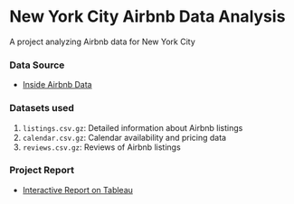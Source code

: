 # New York City Airbnb Data Analysis  
A project analyzing Airbnb data for New York City

### Data Source  
- [Inside Airbnb Data](https://insideairbnb.com/get-the-data/)

### Datasets used  
1. `listings.csv.gz`: Detailed information about Airbnb listings
2. `calendar.csv.gz`: Calendar availability and pricing data
3. `reviews.csv.gz`: Reviews of Airbnb listings

### Project Report  
- [Interactive Report on Tableau](https://public.tableau.com/app/profile/hai.phan6354/viz/report_17251305495840/1)
